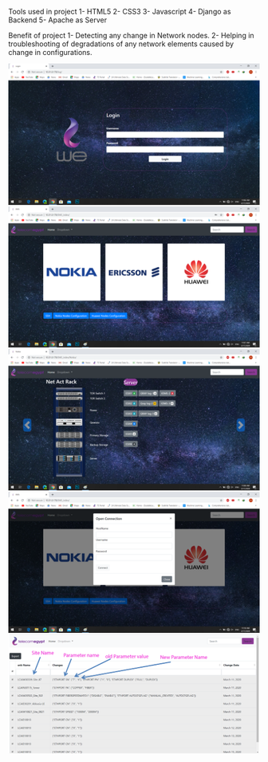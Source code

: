 Tools used in project
  1- HTML5
  2- CSS3
  3- Javascript
  4- Django as Backend
  5- Apache as Server
  
Benefit of project 
  1-	Detecting any change in Network nodes.
  2-	Helping in troubleshooting of degradations of any network elements caused by change in configurations. 


![alt text](https://github.com/MohamedGamal10/Web-Development/blob/master/Telecom_Egypt_OSS_Project/Images/1.png)
![alt text](https://github.com/MohamedGamal10/Web-Development/blob/master/Telecom_Egypt_OSS_Project/Images/2.png)
![alt text](https://github.com/MohamedGamal10/Web-Development/blob/master/Telecom_Egypt_OSS_Project/Images/3.png)
![alt text](https://github.com/MohamedGamal10/Web-Development/blob/master/Telecom_Egypt_OSS_Project/Images/4.png)
![alt text](https://github.com/MohamedGamal10/Web-Development/blob/master/Telecom_Egypt_OSS_Project/Images/5-2.png)
